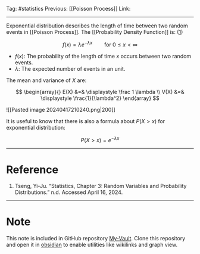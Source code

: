 Tag: #statistics 
Previous: [[Poisson Process]]
Link: 

---

Exponential distribution describes the length of time between two random events in [[Poisson Process]]. The [[Probability Density Function]] is: (<u>1</u>)

$$
f(x) = \lambda e^{-\lambda x} \qquad \text{for } 0\leq x < \infty
$$

- $f(x)$: The probability of the length of time $x$ occurs between two random events.
- $\lambda$: The expected number of events in an unit.

The mean and variance of $X$ are:

$$
\begin{array}{}
	E(X) &=& \displaystyle \frac 1 \lambda \\
	V(X) &=& \displaystyle \frac{1}{\lambda^2}
\end{array}
$$

![[Pasted image 20240417210240.png|200]]

It is useful to know that there is also a formula about $P(X > x)$ for exponential distribution:

$$
P(X > x) = e^{-\lambda x}
$$

---

# Reference

1. Tseng, Yi-Ju. “Statistics, Chapter 3: Random Variables and Probability Distributions.” n.d. Accessed April 16, 2024.

---

# Note

This note is included in GitHub repository [My-Vault](https://github.com/LittleD3092/My-Vault.git). Clone this repository and open it in [obsidian](https://obsidian.md/) to enable utilities like wikilinks and graph view.